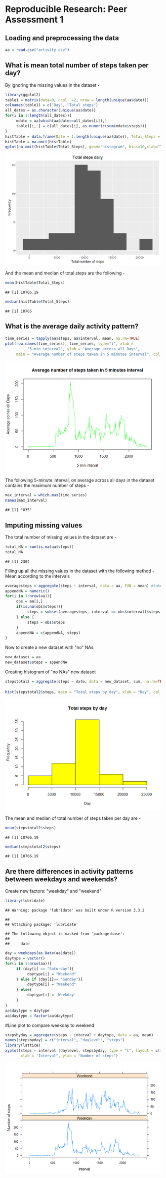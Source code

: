 # Reproducible Research: Peer Assessment 1


## Loading and preprocessing the data

```r
aa = read.csv("activity.csv")
```


## What is mean total number of steps taken per day?
By ignoring the missing values in the dataset - 

```r
library(ggplot2)
table1 = matrix(data=0, ncol  =2, nrow = length(unique(aa$date)))
colnames(table1) = c("Day", "Total steps")
all_dates = as.character(unique(aa$date))
for(i in 1:length(all_dates)){
     mdate = aa[which(aa$date==all_dates[i]),]
     table1[i, ] = c(all_dates[i], as.numeric(sum(mdate$steps)))
}
histTable = data.frame(Date = 1:length(unique(aa$date)), Total_Steps = as.numeric(table1[,2]), stringsAsFactors=FALSE)
histTable = na.omit(histTable)
qplot(na.omit(histTable$Total_Steps), geom="histogram", bins=10,xlab="Total number of steps", ylab = "Frequency", main="Total steps daily")
```

![](PA1_template_files/figure-html/part2-1.png)<!-- -->


And the mean and median of total steps are the following - 

```r
mean(histTable$Total_Steps)
```

```
## [1] 10766.19
```

```r
median(histTable$Total_Steps)
```

```
## [1] 10765
```


## What is the average daily activity pattern?

```r
time_series = tapply(aa$steps, aa$interval, mean, na.rm=TRUE)
plot(row.names(time_series), time_series, type="l", xlab = 
          "5-min interval", ylab = "Average across all Days",
     main = "Average number of steps taken in 5 minutes interval", col = "green")
```

![](PA1_template_files/figure-html/part3-1.png)<!-- -->

The following 5-minute interval, on average across all days in the dataset contains the maximum number of steps -

```r
max_interval = which.max(time_series)
names(max_interval)
```

```
## [1] "835"
```


## Imputing missing values
The total number of missing values in the dataset are -

```r
total_NA = sum(is.na(aa$steps))
total_NA
```

```
## [1] 2304
```

Filling up all the missing values in the dataset with the following method - 
Mean according to the intervals

```r
averagesteps = aggregate(steps ~ interval, data = aa, FUN = mean) #take the mean of each interval for usage of NA slots
appendNA = numeric()
for(i in 1:nrow(aa)){
     obs = aa[i,]
     if(is.na(obs$steps)){
          steps = subset(averagesteps, interval == obs$interval)$steps
     } else {
          steps = obs$steps
     }
     appendNA = c(appendNA, steps)
}
```

Now to create a new dataset with "no" NAs

```r
new_dataset = aa
new_dataset$steps = appendNA
```

Creating histogram of "no NAs" new dataset

```r
stepstotal2 = aggregate(steps ~ date, data = new_dataset, sum, na.rm=TRUE)

hist(stepstotal2$steps, main = "Total steps by day", xlab = "Day", col = "yellow")
```

![](PA1_template_files/figure-html/part4d-1.png)<!-- -->


The mean and median of total number of steps taken per day are -

```r
mean(stepstotal2$steps)
```

```
## [1] 10766.19
```

```r
median(stepstotal2$steps)
```

```
## [1] 10766.19
```


## Are there differences in activity patterns between weekdays and weekends?
Create new factors: "weekday" and "weekend"

```r
library(lubridate)
```

```
## Warning: package 'lubridate' was built under R version 3.3.2
```

```
## 
## Attaching package: 'lubridate'
```

```
## The following object is masked from 'package:base':
## 
##     date
```

```r
day = weekdays(as.Date(aa$date))
daytype = vector()
for(i in 1:nrow(aa)){
     if (day[i] == "Saturday"){
          daytype[i] = "Weekend"
     } else if (day[i]== "Sunday"){
          daytype[i] = "Weekend"
     } else{
          daytype[i] = 'Weekday'
     }
}
aa$daytype = daytype
aa$daytype = factor(aa$daytype)
```

#Line plot to compare weekday to weekend


```r
stepsbyday = aggregate(steps ~ interval + daytype, data = aa, mean)
names(stepsbyday) = c("interval", "daylevel", "steps")
library(lattice)
xyplot(steps ~ interval |daylevel, stepsbyday, type = "l", layout = c(1,2),
       xlab = "Interval", ylab = "Number of steps")
```

![](PA1_template_files/figure-html/part5b-1.png)<!-- -->
